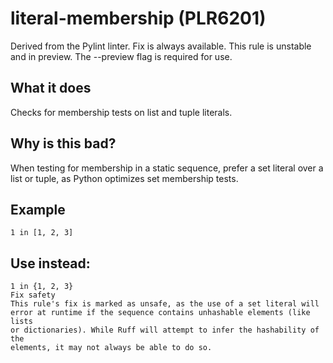 # literal-membership (PLR6201)
Derived from the Pylint linter.
Fix is always available.
This rule is unstable and in preview. The --preview flag is required for use.
## What it does
Checks for membership tests on list and tuple literals.
## Why is this bad?
When testing for membership in a static sequence, prefer a set literal
over a list or tuple, as Python optimizes set membership tests.
## Example
```
1 in [1, 2, 3]
```
## Use instead:
```
1 in {1, 2, 3}
Fix safety
This rule's fix is marked as unsafe, as the use of a set literal will
error at runtime if the sequence contains unhashable elements (like lists
or dictionaries). While Ruff will attempt to infer the hashability of the
elements, it may not always be able to do so.
```